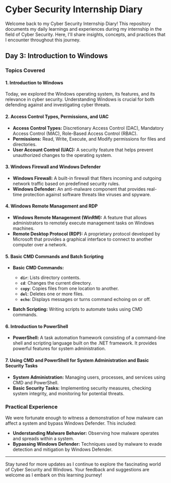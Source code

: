 # Cyber Security Internship Diary

Welcome back to my Cyber Security Internship Diary! This repository documents my daily learnings and experiences during my internship in the field of Cyber Security. Here, I'll share insights, concepts, and practices that I encounter throughout this journey.

## Day 3: Introduction to Windows

### Topics Covered

#### 1. **Introduction to Windows**
Today, we explored the Windows operating system, its features, and its relevance in cyber security. Understanding Windows is crucial for both defending against and investigating cyber threats.

#### 2. **Access Control Types, Permissions, and UAC**
- **Access Control Types:** Discretionary Access Control (DAC), Mandatory Access Control (MAC), Role-Based Access Control (RBAC).
- **Permissions:** Read, Write, Execute, and Modify permissions for files and directories.
- **User Account Control (UAC):** A security feature that helps prevent unauthorized changes to the operating system.

#### 3. **Windows Firewall and Windows Defender**
- **Windows Firewall:** A built-in firewall that filters incoming and outgoing network traffic based on predefined security rules.
- **Windows Defender:** An anti-malware component that provides real-time protection against software threats like viruses and spyware.

#### 4. **Windows Remote Management and RDP**
- **Windows Remote Management (WinRM):** A feature that allows administrators to remotely execute management tasks on Windows machines.
- **Remote Desktop Protocol (RDP):** A proprietary protocol developed by Microsoft that provides a graphical interface to connect to another computer over a network.

#### 5. **Basic CMD Commands and Batch Scripting**
- **Basic CMD Commands:** 
  - **`dir`**: Lists directory contents.
  - **`cd`**: Changes the current directory.
  - **`copy`**: Copies files from one location to another.
  - **`del`**: Deletes one or more files.
  - **`echo`**: Displays messages or turns command echoing on or off.

- **Batch Scripting:** Writing scripts to automate tasks using CMD commands.

#### 6. **Introduction to PowerShell**
- **PowerShell:** A task automation framework consisting of a command-line shell and scripting language built on the .NET framework. It provides powerful features for system administration.

#### 7. **Using CMD and PowerShell for System Administration and Basic Security Tasks**
- **System Administration:** Managing users, processes, and services using CMD and PowerShell.
- **Basic Security Tasks:** Implementing security measures, checking system integrity, and monitoring for potential threats.

### Practical Experience

We were fortunate enough to witness a demonstration of how malware can affect a system and bypass Windows Defender. This included:
- **Understanding Malware Behavior:** Observing how malware operates and spreads within a system.
- **Bypassing Windows Defender:** Techniques used by malware to evade detection and mitigation by Windows Defender.

---

Stay tuned for more updates as I continue to explore the fascinating world of Cyber Security and Windows. Your feedback and suggestions are welcome as I embark on this learning journey!
